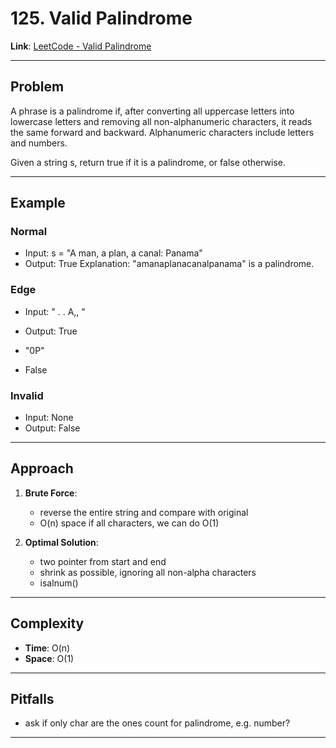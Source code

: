 # 125. Valid Palindrome

**Link**: [LeetCode - Valid Palindrome](https://leetcode.com/problems/valid-palindrome/)

---

## Problem
A phrase is a palindrome if, after converting all uppercase letters into lowercase letters and removing all non-alphanumeric characters, it reads the same forward and backward. Alphanumeric characters include letters and numbers.

Given a string s, return true if it is a palindrome, or false otherwise.

---

## Example
### Normal
- Input: s = "A man, a plan, a canal: Panama"
- Output: True
Explanation: "amanaplanacanalpanama" is a palindrome.

### Edge
- Input: "     .    . A,,     "
- Output: True

- "0P"
- False

### Invalid
- Input: None
- Output: False

---

## Approach
1. **Brute Force**:  
   - reverse the entire string and compare with original
   - O(n) space if all characters, we can do O(1)

2. **Optimal Solution**:  
   - two pointer from start and end
   - shrink as possible, ignoring all non-alpha characters
   - isalnum()

---

## Complexity
- **Time**: O(n)  
- **Space**: O(1)  

---

## Pitfalls
-  ask if only char are the ones count for palindrome, e.g. number? 

---
